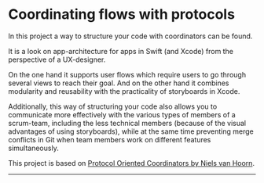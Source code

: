 
# Coordinating flows with protocols

In this project a way to structure your code with coordinators can be found. 

It is a look on app-architecture for apps in Swift (and Xcode) from the perspective of a UX-designer.

On the one hand it supports user flows which require users to go through several views to reach their goal. And on the other hand it combines modularity and reusability with the practicality of storyboards in Xcode. 

Additionally, this way of structuring your code also allows you to communicate more effectively with the various types of members of a scrum-team, including the less technical members (because of the visual advantages of using storyboards), while at the same time preventing merge conflicts in Git when team members work on different features simultaneously.

This project is based on [Protocol Oriented Coordinators by Niels van Hoorn](https://github.com/nvh/Coordinating-presentation).

---